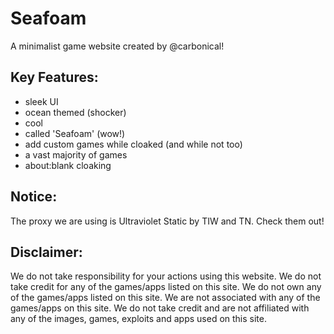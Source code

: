 # Seafoam
A minimalist game website created by @carbonical! 

## Key Features:
- sleek UI
- ocean themed (shocker)
- cool
- called 'Seafoam' (wow!)
- add custom games while cloaked (and while not too)
- a vast majority of games
- about:blank cloaking

## Notice:
The proxy we are using is Ultraviolet Static by TIW and TN. Check them out!

## Disclaimer:
We do not take responsibility for your actions using this website. We do not take credit for any of the games/apps listed on this site. We do not own any of the games/apps listed on this site. We are not associated with any of the games/apps on this site. We do not take credit and are not affiliated with any of the images, games, exploits and apps used on this site.
